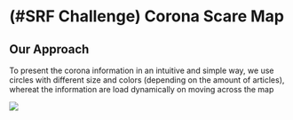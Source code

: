 # (#SRF Challenge) Corona Scare Map
## Our Approach
To present the corona information in an intuitive and simple way, we use circles with different size and colors (depending on the amount of articles),
whereat the information are load dynamically on moving across the map



![](https://upload.wikimedia.org/wikipedia/commons/thumb/1/13/Leaflet_logo.svg/1200px-Leaflet_logo.svg.png)

